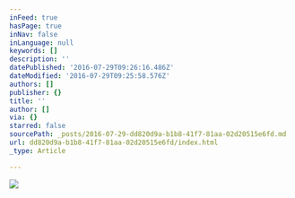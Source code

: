 ```yaml
---
inFeed: true
hasPage: true
inNav: false
inLanguage: null
keywords: []
description: ''
datePublished: '2016-07-29T09:26:16.486Z'
dateModified: '2016-07-29T09:25:58.576Z'
authors: []
publisher: {}
title: ''
author: []
via: {}
starred: false
sourcePath: _posts/2016-07-29-dd820d9a-b1b8-41f7-81aa-02d20515e6fd.md
url: dd820d9a-b1b8-41f7-81aa-02d20515e6fd/index.html
_type: Article

---
```

![](https://the-grid-user-content.s3-us-west-2.amazonaws.com/4519c58e-0d45-4c54-bc80-df5c4ca3d03e.jpg)